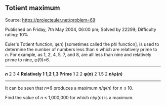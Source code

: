 Totient maximum
---------------

Source: https://projecteuler.net/problem=69

Published on Friday, 7th May 2004, 06:00 pm; Solved by 22299; Difficulty
rating: 10%

Euler's Totient function, φ(*n*) [sometimes called the phi function], is
used to determine the number of numbers less than *n* which are
relatively prime to *n*. For example, as 1, 2, 4, 5, 7, and 8, are all
less than nine and relatively prime to nine, φ(9)=6.

  ------------------ ------------------ ------------------ ------------------
  ***n***            2                  3                  4
  **Relatively       1                  1,2                1,3
  Prime**            1                  2                  2
  **φ(*n*)**         2                  1.5                2
  ***n*/φ(*n*)**                                           
  ------------------ ------------------ ------------------ ------------------

It can be seen that *n*=6 produces a maximum *n*/φ(*n*) for *n* ≤ 10.

Find the value of *n* ≤ 1,000,000 for which *n*/φ(*n*) is a maximum.
